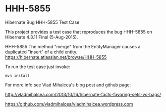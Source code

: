 # HHH-5855
Hibernate Bug HHH-5855 Test Case

This project provides a test case that reproduces the bug HHH-5855 on Hibernate 4.3.11.Final (5-Aug-2015).

HHH-5855 The method "merge" from the EntityManager causes a duplicated "insert" of a child entity.
https://hibernate.atlassian.net/browse/HHH-5855

To run the test case just invoke:

```
mvn install
```


For more info see Vlad Mihalcea's blog post and github page:

http://vladmihalcea.com/2013/10/16/hibernate-facts-favoring-sets-vs-bags/

https://github.com/vladmihalcea/vladmihalcea.wordpress.com
